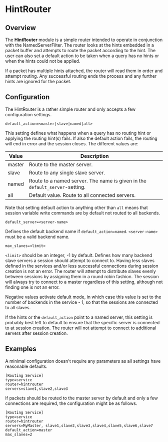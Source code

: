 # HintRouter

## Overview

The **HintRouter** module is a simple router intended to operate in conjunction
with the NamedServerFilter. The router looks at the hints embedded in a packet
buffer and attempts to route the packet according to the hint. The user can also
set a default action to be taken when a query has no hints or when the hints
could not be applied.

If a packet has multiple hints attached, the router will read them in order and
attempt routing. Any successful routing ends the process and any further hints
are ignored for the packet.

## Configuration

The HintRouter is a rather simple router and only accepts a few configuration
settings.

```
default_action=<master|slave|named|all>
```

This setting defines what happens when a query has no routing hint or applying
the routing hint(s) fails. If also the default action fails, the routing will
end in error and the session closes. The different values are:

Value  | Description
------ |-----------
master | Route to the master server.
slave  | Route to any single slave server.
named  | Route to a named server. The name is given in the `default_server`-setting.
all    | Default value. Route to all connected servers.

Note that setting default action to anything other than `all` means that session
variable write commands are by default not routed to all backends.

```
default_server=<server-name>
```

Defines the default backend name if `default_action=named`. `<server-name>` must
be a valid backend name.

```
max_slaves=<limit>
```

`<limit>` should be an integer, -1 by default. Defines how many backend slave
servers a session should attempt to connect to. Having less slaves defined in
the services and/or less successful connections during session creation is not
an error. The router will attempt to distribute slaves evenly between sessions
by assigning them in a round robin fashion. The session will always try to
connect to a master regardless of this setting, although not finding one is not
an error.

Negative values activate default mode, in which case this value is set to the
number of backends in the service - 1, so that the sessions are connected to all
slaves.

If the hints or the `default_action` point to a named server, this setting is
probably best left to default to ensure that the specific server is connected to
at session creation. The router will not attempt to connect to additional
servers after session creation.

## Examples

A minimal configuration doesn't require any parameters as all settings have
reasonable defaults.
```
[Routing Service]
type=service
router=hintrouter
servers=slave1,slave2,slave3
```

If packets should be routed to the master server by default and only a few
connections are required, the configuration might be as follows.
```
[Routing Service]
type=service
router=hintrouter
servers=MyMaster, slave1,slave2,slave3,slave4,slave5,slave6,slave7
default_action=master
max_slaves=2
```
